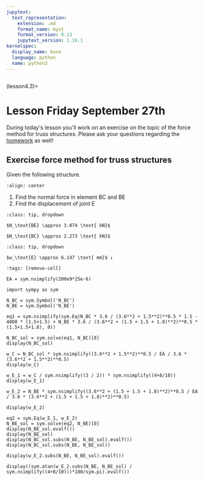 ```yaml
---
jupytext:
  text_representation:
    extension: .md
    format_name: myst
    format_version: 0.13
    jupytext_version: 1.16.1
kernelspec:
  display_name: base
  language: python
  name: python3
---
```


```{index} Force method; Class exercise for truss structures
```

(lesson4.3)=
# Lesson Friday September 27th

During today's lesson you'll work on an exercise on the topic of the force method for truss structures. Please ask your questions regarding the [homework](homework4.3) as well!

## Exercise force method for truss structures

Given the following structure.

```{figure} intro_data/structure.svg
:align: center
```

1. Find the normal force in element $\text{BC}$ and $\text{BE}$
2. Find the displacement of joint $\text{E}$

````{admonition} Solution assignment 1
:class: tip, dropdown

$N_\text{BE} \approx 3.074 \text{ kN}$

$N_\text{BC} \approx 2.273 \text{ kN}$

````

````{admonition} Solution assignment 2
:class: tip, dropdown

$w_\text{E} \approx 6.147 \text{ mm}$ ↓

````

```{code-cell} ipython3
:tags: [remove-cell]

EA = sym.nsimplify(200e9*25e-6)

import sympy as sym

N_BC = sym.Symbol('N_BC')
N_BE = sym.Symbol('N_BE')

eq1 = sym.nsimplify(sym.Eq(N_BC * 3.6 / (3.6**2 + 1.5**2)**0.5 * 1.5 - 4000 * (1.5+1.5) + N_BE * 3.6 / (3.6**2 + (1.5 + 1.5 + 1.8)**2)**0.5 * (1.5+1.5+1.8), 0))

N_BC_sol = sym.solve(eq1, N_BC)[0]
display(N_BC_sol)

w_C = N_BC_sol * sym.nsimplify((3.6**2 + 1.5**2)**0.5 / EA / 3.6 * (3.6**2 + 1.5**2)**0.5)
display(w_C)

w_E_1 = w_C / sym.nsimplify((3 / 2)) * sym.nsimplify((4+8/10))
display(w_E_1)

w_E_2 = N_BE * sym.nsimplify((3.6**2 + (1.5 + 1.5 + 1.8)**2)**0.5 / EA / 3.6 * (3.6**2 + (1.5 + 1.5 + 1.8)**2)**0.5)

display(w_E_2)

eq2 = sym.Eq(w_E_1, w_E_2)
N_BE_sol = sym.solve(eq2, N_BE)[0]
display(N_BE_sol.evalf())
display(N_BE_sol)
display(N_BC_sol.subs(N_BE, N_BE_sol).evalf())
display(N_BC_sol.subs(N_BE, N_BE_sol))

display(w_E_2.subs(N_BE, N_BE_sol).evalf())

display((sym.atan(w_E_2.subs(N_BE, N_BE_sol) / sym.nsimplify((4+8/10)))*180/sym.pi).evalf())
```
